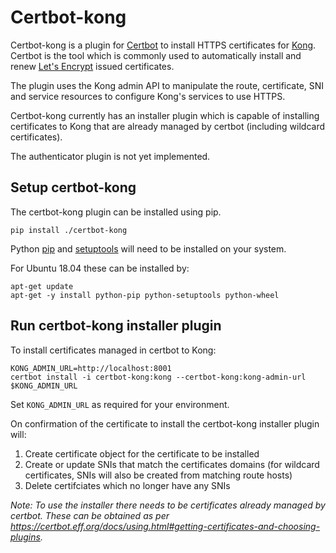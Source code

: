 # Certbot-kong
Certbot-kong is a plugin for [Certbot](https://certbot.eff.org/) to install HTTPS certificates for [Kong](https://konghq.com/kong/). Certbot is the tool which is commonly used to automatically install and renew [Let's Encrypt](https://letsencrypt.org/) issued certificates.

The plugin uses the Kong admin API to manipulate the route, certificate, SNI and service resources to configure Kong's services to use HTTPS.

Certbot-kong currently has an installer plugin which is capable of installing certificates to Kong that are already managed by certbot (including wildcard certificates). 

The authenticator plugin is not yet implemented.

## Setup certbot-kong
The certbot-kong plugin can be installed using pip.
```
pip install ./certbot-kong
```
Python [pip](https://pypi.org/project/pip/) and [setuptools](https://pypi.org/project/setuptools/) will need to be installed on your system.

For Ubuntu 18.04 these can be installed by:
```
apt-get update
apt-get -y install python-pip python-setuptools python-wheel
```

## Run certbot-kong installer plugin
To install certificates managed in certbot to Kong:
```
KONG_ADMIN_URL=http://localhost:8001
certbot install -i certbot-kong:kong --certbot-kong:kong-admin-url $KONG_ADMIN_URL
```
Set `KONG_ADMIN_URL` as required for your environment.

On confirmation of the certificate to install the certbot-kong installer plugin will:
1. Create certificate object for the certificate to be installed
2. Create or update SNIs that match the certificates domains (for wildcard certificates, SNIs will also be created from matching route hosts)
3. Delete certifciates which no longer have any SNIs

*Note: To use the installer there needs to be certificates already managed by certbot. These can be obtained as per https://certbot.eff.org/docs/using.html#getting-certificates-and-choosing-plugins.*